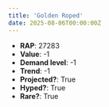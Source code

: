```yaml
---
title: 'Golden Roped'
date: 2025-08-06T00:00:00Z
---
```

- **RAP**: 27283
- **Value**: -1
- **Demand level**: -1
- **Trend**: -1
- **Projected?**: True
- **Hyped?**: True
- **Rare?**: True
